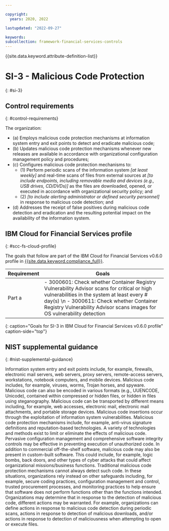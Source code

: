 ```yaml
---

copyright:
  years: 2020, 2022

lastupdated: "2022-09-27"

keywords: 
subcollection: framework-financial-services-controls
---
```


{{site.data.keyword.attribute-definition-list}}

         
# SI-3 - Malicious Code Protection
{: #si-3}

## Control requirements
{: #control-requirements}

The organization:

- (a) Employs malicious code protection mechanisms at information system entry and exit points to detect and eradicate malicious code;
- (b) Updates malicious code protection mechanisms whenever new releases are available in accordance with organizational configuration management policy and procedures;
- (c) Configures malicious code protection mechanisms to:
    - (1) Perform periodic scans of the information system _[at least weekly]_ and real-time scans of files from external sources at _[to include endpoints, including removable media and devices (e.g., USB drives, CD/DVDs)]_ as the files are downloaded, opened, or executed in accordance with organizational security policy; and
    - (2) _[to include alerting administrator or defined security personnel]_ in response to malicious code detection; and
- (d) Addresses the receipt of false positives during malicious code detection and eradication and the resulting potential impact on the availability of the information system.

## IBM Cloud for Financial Services profile
{: #scc-fs-cloud-profile}

The goals that follow are part of the IBM Cloud for Financial Services v0.6.0 profile in [{{site.data.keyword.compliance_full}}](/docs/security-compliance?topic=security-compliance-getting-started).

| Requirement | Goals |
|-------------|-------|
| Part a | - 3000601: Check whether Container Registry Vulnerability Advisor scans for critical or high vulnerabilities in the system at least every # day(s) \n - 3000611: Check whether Container Registry Vulnerability Advisor scans images for OS vulnerability detection | 
{: caption="Goals for SI-3 in IBM Cloud for Financial Services v0.6.0 profile" caption-side="top"}

## NIST supplemental guidance
{: #nist-supplemental-guidance}

Information system entry and exit points include, for example, firewalls, electronic mail servers, web servers, proxy servers, remote-access servers, workstations, notebook computers, and mobile devices. Malicious code includes, for example, viruses, worms, Trojan horses, and spyware. Malicious code can also be encoded in various formats (e.g., UUENCODE, Unicode), contained within compressed or hidden files, or hidden in files using steganography. Malicious code can be transported by different means including, for example, web accesses, electronic mail, electronic mail attachments, and portable storage devices. Malicious code insertions occur through the exploitation of information system vulnerabilities. Malicious code protection mechanisms include, for example, anti-virus signature definitions and reputation-based technologies. A variety of technologies and methods exist to limit or eliminate the effects of malicious code. Pervasive configuration management and comprehensive software integrity controls may be effective in preventing execution of unauthorized code. In addition to commercial off-the-shelf software, malicious code may also be present in custom-built software. This could include, for example, logic bombs, back doors, and other types of cyber attacks that could affect organizational missions/business functions. Traditional malicious code protection mechanisms cannot always detect such code. In these situations, organizations rely instead on other safeguards including, for example, secure coding practices, configuration management and control, trusted procurement processes, and monitoring practices to help ensure that software does not perform functions other than the functions intended. Organizations may determine that in response to the detection of malicious code, different actions may be warranted. For example, organizations can define actions in response to malicious code detection during periodic scans, actions in response to detection of malicious downloads, and/or actions in response to detection of maliciousness when attempting to open or execute files.




